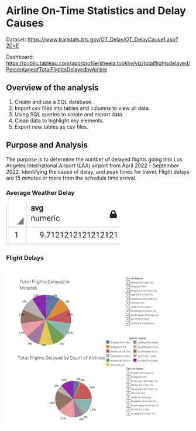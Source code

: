 # Airline On-Time Statistics and Delay Causes

Dataset: https://www.transtats.bts.gov/OT_Delay/OT_DelayCause1.asp?20=E 

Dashboard: https://public.tableau.com/app/profile/sheela.tookhy/viz/totalflightsdelayed/PercentageofTotalFlightsDelayedbyAirline

## Overview of the analysis

1.	Create and use a SQL database.
2.	Import csv files into tables and columns to view all data.
3.	Using SQL queries to create and export data. 
4.	Clean data to highlight key elements. 
5.	Export new tables as csv files. 


## Purpose and Analysis

 The purpose is to determine the number of delayed flights going into Los Angeles International Airport (LAX) airport from April 2022 - September 2022. Identifying the cause of delay, and peak times for travel. Flight delays are 15 minutes or more from the schedule time arrival. 

### Average Weather Delay 

![This is an image](https://github.com/Stookhy/Airline_Delay/blob/main/Images/Average%20Weather%20Delay.png?raw=true)

### Flight Delays

![This is an image](https://github.com/Stookhy/Airline_Delay/blob/main/Images/Percentage%20of%20Total%20Flights%20Delayed%20by%20Airline.png?raw=true)
